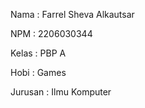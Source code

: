 Nama    : Farrel Sheva Alkautsar

NPM     : 2206030344

Kelas   : PBP A

Hobi    : Games

Jurusan : Ilmu Komputer
